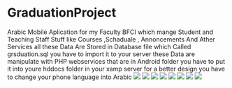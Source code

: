 # GraduationProject
Arabic Mobile Aplication for my Faculty BFCI which mange Student and Teaching Staff Stuff like Courses ,Schaduale , Annoncements And Ather Services 
all these Data Are Stored in Database file which Called grsduation.sql you have to import it to your server
these Data are manipulate with PHP webservices that are in Android folder you have to put it into youre hddocs folder in your xamp server
for a better  design you have to change your phone language into Arabic
![](image.jpeg)
![](image1.jpeg)
![](image2.jpeg)
![](image3.jpeg)
![](image4.jpeg)
![](image5.jpeg)
![](image6.jpeg)
![](image7.jpeg)
